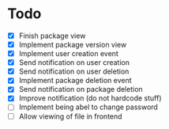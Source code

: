 # Todo

- [x] Finish package view
- [x] Implement package version view
- [x] Implement user creation event
- [x] Send notification on user creation
- [x] Send notification on user deletion
- [x] Implement package deletion event
- [x] Send notification on package deletion
- [x] Improve notification (do not hardcode stuff)
- [ ] Implement being abel to change password
- [ ] Allow viewing of file in frontend